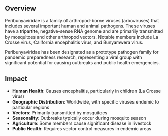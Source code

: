 ## Overview

Peribunyaviridae is a family of arthropod-borne viruses (arboviruses) that includes several important human and animal pathogens. These viruses have a tripartite, negative-sense RNA genome and are primarily transmitted by mosquitoes and other arthropod vectors. Notable members include La Crosse virus, California encephalitis virus, and Bunyamwera virus.

Peribunyaviridae has been designated as a prototype pathogen family for pandemic preparedness research, representing a viral group with significant potential for causing outbreaks and public health emergencies.

## Impact

- **Human Health**: Causes encephalitis, particularly in children (La Crosse virus)
- **Geographic Distribution**: Worldwide, with specific viruses endemic to particular regions
- **Vectors**: Primarily transmitted by mosquitoes
- **Seasonality**: Outbreaks typically occur during mosquito season
- **Agriculture**: Some members cause significant disease in livestock
- **Public Health**: Requires vector control measures in endemic areas
